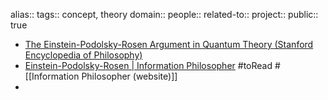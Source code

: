 alias::
tags:: concept, theory
domain::
people::
related-to::
project::
public:: true

- [The Einstein-Podolsky-Rosen Argument in Quantum Theory (Stanford Encyclopedia of Philosophy)](https://plato.stanford.edu/entries/qt-epr/)
- [Einstein-Podolsky-Rosen | Information Philosopher](https://www.informationphilosopher.com/solutions/experiments/EPR/) #toRead #[[Information Philosopher (website)]]
-